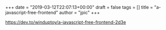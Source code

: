 +++
date = "2019-03-12T22:07:13+00:00"
draft = false
tags = []
title = "a-javascript-free-frontend"
author = "jpic"
+++

https://dev.to/winduptoy/a-javascript-free-frontend-2d3e


